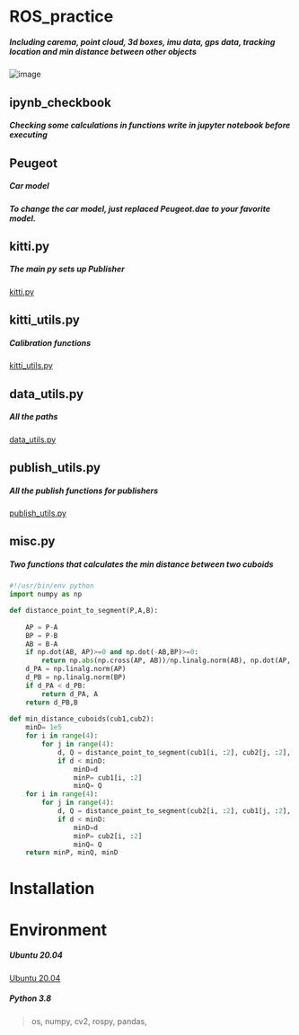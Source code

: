 # ROS_practice
##### Including carema, point cloud, 3d boxes, imu data, gps data, tracking location and min distance between other objects
![image](https://github.com/liudiepie/ROS_practice/blob/master/view.gif)

## ipynb_checkbook 
##### Checking some calculations in functions write in jupyter notebook before executing

## Peugeot
##### Car model
##### To change the car model, just replaced Peugeot.dae to your favorite model.
## kitti.py
##### The main py sets up Publisher
[kitti.py](https://github.com/liudiepie/ROS_practice/blob/master/src/kitti/src/kitti.py)
## kitti_utils.py
##### Calibration functions
[kitti_utils.py](https://github.com/liudiepie/ROS_practice/blob/master/src/kitti/src/kitti_utils.py)
## data_utils.py
##### All the paths
[data_utils.py](https://github.com/liudiepie/ROS_practice/blob/master/src/kitti/src/data_utils.py)
## publish_utils.py
##### All the publish functions for publishers
[publish_utils.py](https://github.com/liudiepie/ROS_practice/blob/master/src/kitti/src/publish_utils.py)
## misc.py
##### Two functions that calculates the min distance between two cuboids
```python
#!/usr/bin/env python
import numpy as np

def distance_point_to_segment(P,A,B):
    
	AP = P-A
	BP = P-B
	AB = B-A
	if np.dot(AB, AP)>=0 and np.dot(-AB,BP)>=0:
		return np.abs(np.cross(AP, AB))/np.linalg.norm(AB), np.dot(AP, AB)/np.dot(AB,AB)*AB + A
	d_PA = np.linalg.norm(AP)
	d_PB = np.linalg.norm(BP)
	if d_PA < d_PB:
		return d_PA, A
	return d_PB,B
	
def min_distance_cuboids(cub1,cub2):
	minD= 1e5
	for i in range(4):
		for j in range(4):
			d, Q = distance_point_to_segment(cub1[i, :2], cub2[j, :2], cub2[j+1, :2])
			if d < minD:
				minD=d
				minP= cub1[i, :2]
				minQ= Q
	for i in range(4):
		for j in range(4):
			d, Q = distance_point_to_segment(cub2[i, :2], cub1[j, :2], cub1[j+1, :2])
			if d < minD:
				minD=d
				minP= cub2[i, :2]
				minQ= Q
	return minP, minQ, minD
```
# Installation
# Environment
##### Ubuntu 20.04
[Ubuntu 20.04](https://ubuntu.com/download/desktop)
##### Python 3.8
> os, numpy, cv2, rospy, pandas,
